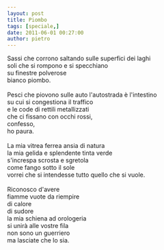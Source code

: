 ```yaml
---
layout: post
title: Piombo
tags: [speciale,]
date: 2011-06-01 00:27:00
author: pietro
---
```

<div dir="ltr" style="text-align: left">Sassi che corrono saltando sulle superfici dei laghi<br/>soli che si rompono e si specchiano<br/>su finestre polverose<br/>bianco piombo.<br/><br/>Pesci che piovono sulle auto l'autostrada è l'intestino<br/>su cui si congestiona il traffico<br/>e le code di rettili metallizzati<br/>che ci fissano con occhi rossi,<br/>confesso,<br/>ho paura.<br/><br/>La mia vitrea ferrea ansia di natura<br/>la mia gelida e splendente tinta verde<br/>s'increspa scrosta e sgretola<br/>come fango sotto il sole<br/>vorrei che si intendesse tutto quello che si vuole.<br/><br/>Riconosco d'avere<br/>fiamme vuote da riempire<br/>di calore<br/>di sudore<br/>la mia schiena ad orologeria<br/>si unirà alle vostre fila<br/>non sono un guerriero<br/>ma lasciate che lo sia.<br/>
